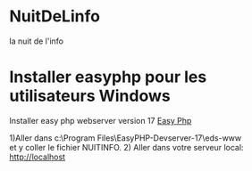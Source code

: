 # NuitDeLinfo

 la nuit de l'info
# Installer easyphp pour les utilisateurs Windows
Installer easy php webserver version 17
[Easy Php](https://www.easyphp.org/download.php)

1)Aller dans c:\Program Files\EasyPHP-Devserver-17\eds-www\
et y coller le fichier NUITINFO.
2) Aller dans votre serveur local: [http://localhost](http://127.0.0.1)

